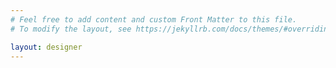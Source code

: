 ```yaml
---
# Feel free to add content and custom Front Matter to this file.
# To modify the layout, see https://jekyllrb.com/docs/themes/#overriding-theme-defaults

layout: designer
---
```

